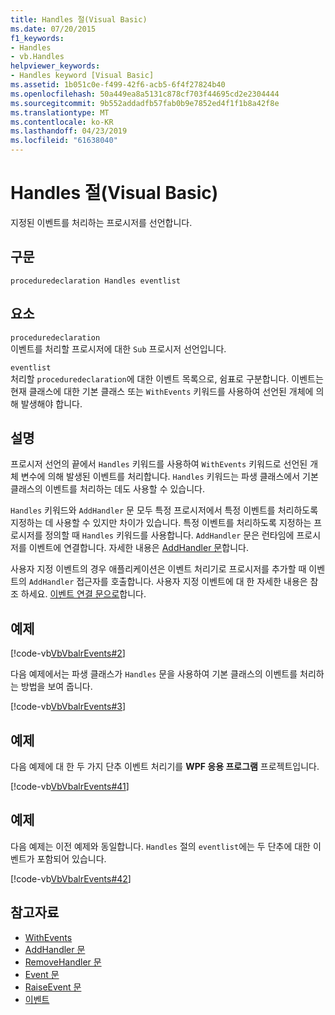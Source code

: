 ```yaml
---
title: Handles 절(Visual Basic)
ms.date: 07/20/2015
f1_keywords:
- Handles
- vb.Handles
helpviewer_keywords:
- Handles keyword [Visual Basic]
ms.assetid: 1b051c0e-f499-42f6-acb5-6f4f27824b40
ms.openlocfilehash: 50a449ea8a5131c878cf703f44695cd2e2304444
ms.sourcegitcommit: 9b552addadfb57fab0b9e7852ed4f1f1b8a42f8e
ms.translationtype: MT
ms.contentlocale: ko-KR
ms.lasthandoff: 04/23/2019
ms.locfileid: "61638040"
---
```

# <a name="handles-clause-visual-basic"></a>Handles 절(Visual Basic)
지정된 이벤트를 처리하는 프로시저를 선언합니다.  
  
## <a name="syntax"></a>구문  
  
```  
proceduredeclaration Handles eventlist  
```  
  
## <a name="parts"></a>요소  
 `proceduredeclaration`  
 이벤트를 처리할 프로시저에 대한 `Sub` 프로시저 선언입니다.  
  
 `eventlist`  
 처리할 `proceduredeclaration`에 대한 이벤트 목록으로, 쉼표로 구분합니다. 이벤트는 현재 클래스에 대한 기본 클래스 또는 `WithEvents` 키워드를 사용하여 선언된 개체에 의해 발생해야 합니다.  
  
## <a name="remarks"></a>설명  
 프로시저 선언의 끝에서 `Handles` 키워드를 사용하여 `WithEvents` 키워드로 선언된 개체 변수에 의해 발생된 이벤트를 처리합니다. `Handles` 키워드는 파생 클래스에서 기본 클래스의 이벤트를 처리하는 데도 사용할 수 있습니다.  
  
 `Handles` 키워드와 `AddHandler` 문 모두 특정 프로시저에서 특정 이벤트를 처리하도록 지정하는 데 사용할 수 있지만 차이가 있습니다. 특정 이벤트를 처리하도록 지정하는 프로시저를 정의할 때 `Handles` 키워드를 사용합니다. `AddHandler` 문은 런타임에 프로시저를 이벤트에 연결합니다. 자세한 내용은 [AddHandler 문](../../../visual-basic/language-reference/statements/addhandler-statement.md)합니다.  
  
 사용자 지정 이벤트의 경우 애플리케이션은 이벤트 처리기로 프로시저를 추가할 때 이벤트의 `AddHandler` 접근자를 호출합니다. 사용자 지정 이벤트에 대 한 자세한 내용은 참조 하세요. [이벤트 연결 문으로](../../../visual-basic/language-reference/statements/event-statement.md)합니다.  
  
## <a name="example"></a>예제  
 [!code-vb[VbVbalrEvents#2](~/samples/snippets/visualbasic/VS_Snippets_VBCSharp/VbVbalrEvents/VB/Class1.vb#2)]  
  
 다음 예제에서는 파생 클래스가 `Handles` 문을 사용하여 기본 클래스의 이벤트를 처리하는 방법을 보여 줍니다.  
  
 [!code-vb[VbVbalrEvents#3](~/samples/snippets/visualbasic/VS_Snippets_VBCSharp/VbVbalrEvents/VB/Class1.vb#3)]  
  
## <a name="example"></a>예제  
 다음 예제에 대 한 두 가지 단추 이벤트 처리기를 **WPF 응용 프로그램** 프로젝트입니다.  
  
 [!code-vb[VbVbalrEvents#41](~/samples/snippets/visualbasic/VS_Snippets_VBCSharp/VbVbalrEvents/VB/class3.vb#41)]  
  
## <a name="example"></a>예제  
 다음 예제는 이전 예제와 동일합니다. `Handles` 절의 `eventlist`에는 두 단추에 대한 이벤트가 포함되어 있습니다.  
  
 [!code-vb[VbVbalrEvents#42](~/samples/snippets/visualbasic/VS_Snippets_VBCSharp/VbVbalrEvents/VB/class3.vb#42)]  
  
## <a name="see-also"></a>참고자료

- [WithEvents](../../../visual-basic/language-reference/modifiers/withevents.md)
- [AddHandler 문](../../../visual-basic/language-reference/statements/addhandler-statement.md)
- [RemoveHandler 문](../../../visual-basic/language-reference/statements/removehandler-statement.md)
- [Event 문](../../../visual-basic/language-reference/statements/event-statement.md)
- [RaiseEvent 문](../../../visual-basic/language-reference/statements/raiseevent-statement.md)
- [이벤트](../../../visual-basic/programming-guide/language-features/events/index.md)
